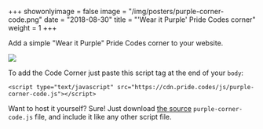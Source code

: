 +++
showonlyimage = false
image = "/img/posters/purple-corner-code.png"
date = "2018-08-30"
title = "'Wear it Purple' Pride Codes corner"
weight = 1
+++

Add a simple "Wear it Purple" Pride Codes corner to your website.

<!--more-->

![](/img/posters/purple-corner-code.png)

To add the Code Corner just paste this script tag at the end of your `body`:

```
<script type="text/javascript" src="https://cdn.pride.codes/js/purple-corner-code.js"></script>
```


Want to host it yourself? Sure! Just download [the source](https://cdn.pride.codes/js/purple-corner-code.js) `purple-corner-code.js` file, and include it like any other script file.

